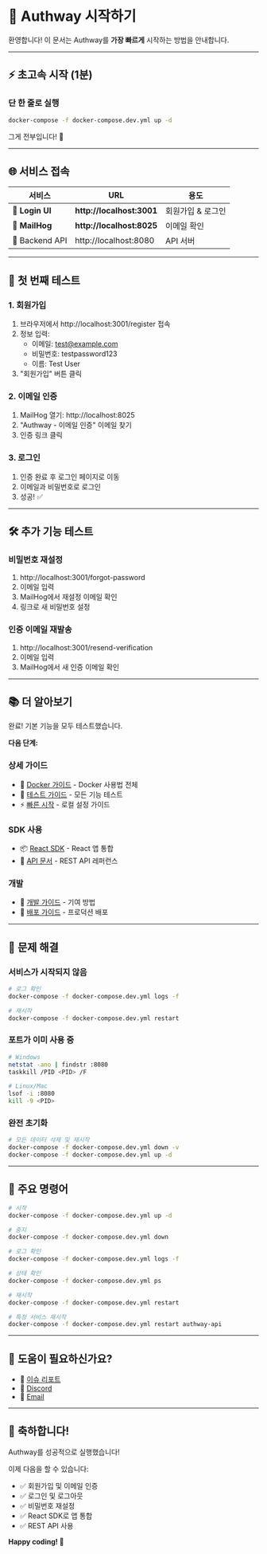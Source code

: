 # 🎉 Authway 시작하기

환영합니다! 이 문서는 Authway를 **가장 빠르게** 시작하는 방법을 안내합니다.

---

## ⚡ 초고속 시작 (1분)

### 단 한 줄로 실행

```bash
docker-compose -f docker-compose.dev.yml up -d
```

그게 전부입니다! 🎉

---

## 🌐 서비스 접속

| 서비스 | URL | 용도 |
|--------|-----|------|
| 🎨 **Login UI** | **http://localhost:3001** | 회원가입 & 로그인 |
| 📧 **MailHog** | **http://localhost:8025** | 이메일 확인 |
| 🚀 Backend API | http://localhost:8080 | API 서버 |

---

## 📝 첫 번째 테스트

### 1. 회원가입
1. 브라우저에서 http://localhost:3001/register 접속
2. 정보 입력:
   - 이메일: test@example.com
   - 비밀번호: testpassword123
   - 이름: Test User
3. "회원가입" 버튼 클릭

### 2. 이메일 인증
1. MailHog 열기: http://localhost:8025
2. "Authway - 이메일 인증" 이메일 찾기
3. 인증 링크 클릭

### 3. 로그인
1. 인증 완료 후 로그인 페이지로 이동
2. 이메일과 비밀번호로 로그인
3. 성공! ✅

---

## 🛠️ 추가 기능 테스트

### 비밀번호 재설정
1. http://localhost:3001/forgot-password
2. 이메일 입력
3. MailHog에서 재설정 이메일 확인
4. 링크로 새 비밀번호 설정

### 인증 이메일 재발송
1. http://localhost:3001/resend-verification
2. 이메일 입력
3. MailHog에서 새 인증 이메일 확인

---

## 📚 더 알아보기

완료! 기본 기능을 모두 테스트했습니다.

**다음 단계:**

### 상세 가이드
- 📘 [Docker 가이드](./DOCKER-GUIDE.md) - Docker 사용법 전체
- 🧪 [테스트 가이드](./TESTING-GUIDE.md) - 모든 기능 테스트
- ⚡ [빠른 시작](./QUICK-START.md) - 로컬 설정 가이드

### SDK 사용
- 📦 [React SDK](./packages/sdk/react/README.md) - React 앱 통합
- 📖 [API 문서](./docs/API.md) - REST API 레퍼런스

### 개발
- 🔧 [개발 가이드](./CONTRIBUTING.md) - 기여 방법
- 🚀 [배포 가이드](./DEPLOYMENT-GUIDE.md) - 프로덕션 배포

---

## 🐛 문제 해결

### 서비스가 시작되지 않음

```bash
# 로그 확인
docker-compose -f docker-compose.dev.yml logs -f

# 재시작
docker-compose -f docker-compose.dev.yml restart
```

### 포트가 이미 사용 중

```bash
# Windows
netstat -ano | findstr :8080
taskkill /PID <PID> /F

# Linux/Mac
lsof -i :8080
kill -9 <PID>
```

### 완전 초기화

```bash
# 모든 데이터 삭제 및 재시작
docker-compose -f docker-compose.dev.yml down -v
docker-compose -f docker-compose.dev.yml up -d
```

---

## 🎯 주요 명령어

```bash
# 시작
docker-compose -f docker-compose.dev.yml up -d

# 중지
docker-compose -f docker-compose.dev.yml down

# 로그 확인
docker-compose -f docker-compose.dev.yml logs -f

# 상태 확인
docker-compose -f docker-compose.dev.yml ps

# 재시작
docker-compose -f docker-compose.dev.yml restart

# 특정 서비스 재시작
docker-compose -f docker-compose.dev.yml restart authway-api
```

---

## 🤝 도움이 필요하신가요?

- 🐛 [이슈 리포트](https://github.com/authway/authway/issues)
- 💬 [Discord](https://discord.gg/authway)
- 📧 [Email](mailto:hello@authway.dev)

---

## 🎉 축하합니다!

Authway를 성공적으로 실행했습니다!

이제 다음을 할 수 있습니다:
- ✅ 회원가입 및 이메일 인증
- ✅ 로그인 및 로그아웃
- ✅ 비밀번호 재설정
- ✅ React SDK로 앱 통합
- ✅ REST API 사용

**Happy coding! 🚀**
